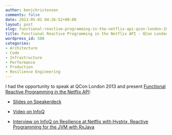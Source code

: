 ```yaml
---
author: benjchristensen
comments: false
date: 2013-05-02 04:26:52+00:00
layout: post
slug: functional-reactive-programming-in-the-netflix-api-qcon-london-2013
title: Functional Reactive Programming in the Netflix API - QCon London 2013
wordpress_id: 588
categories:
- Architecture
- Code
- Infrastructure
- Performance
- Production
- Resilience Engineering
---
```


I had the opportunity to speak at QCon London 2013 and present [Functional Reactive Programming in the Netflix API](http://qconlondon.com/london-2013/speaker/Ben+Christensen):



	
  * [Slides on Speakerdeck](https://speakerdeck.com/benjchristensen/functional-reactive-programming-in-the-netflix-api-qcon-london-2013)

	
  * [Video on InfoQ](http://www.infoq.com/presentations/netflix-functional-rx)

	
  * [Interview on InfoQ on Resilience at Netflix with Hystrix, Reactive Programming for the JVM with RxJava](http://www.infoq.com/interviews/christensen-hystrix-rxjava)


